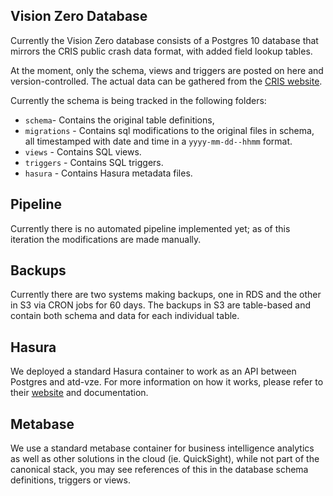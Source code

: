 ## Vision Zero Database

Currently the Vision Zero database consists of a Postgres 10 database that mirrors the CRIS public crash data format, with added field lookup tables.

At the moment, only the schema, views and triggers are posted on here and version-controlled. The actual data can be gathered from the [CRIS website]([https://cris.dot.state.tx.us](https://cris.dot.state.tx.us/)). 

Currently the schema is being tracked in the following folders:

- `schema`- Contains the original table definitions, 
- `migrations` - Contains sql modifications to the original files in schema, all timestamped with date and time in a `yyyy-mm-dd--hhmm` format.
- `views` - Contains SQL views.
- `triggers` - Contains SQL triggers.
- `hasura` - Contains Hasura metadata files.

## Pipeline

Currently there is no automated pipeline implemented yet; as of this iteration the modifications are made manually.

## Backups

Currently there are two systems making backups, one in RDS and the other in S3 via CRON jobs for 60 days. The backups in S3 are table-based and contain both schema and data for each individual table. 

## Hasura
We deployed a standard Hasura container to work as an API  between Postgres and atd-vze. For more information on how it works, please refer to their [website](https://hasura.io) and documentation. 

## Metabase
We use a standard metabase container for business intelligence analytics as well as other solutions in the cloud (ie. QuickSight), while not part of the canonical stack, you may see references of this in the database schema definitions, triggers or views.
